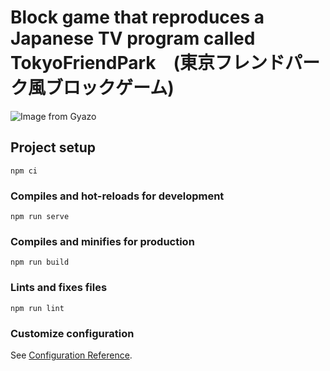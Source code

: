 # Block game that reproduces a Japanese TV program called TokyoFriendPark　(東京フレンドパーク風ブロックゲーム)
![Image from Gyazo](https://i.gyazo.com/a33af862ab6256decc3229632a9eefff.gif)

## Project setup
```bash{iscopy=true}
npm ci
```

### Compiles and hot-reloads for development
```
npm run serve
```

### Compiles and minifies for production
```
npm run build
```

### Lints and fixes files
```
npm run lint
```

### Customize configuration
See [Configuration Reference](https://cli.vuejs.org/config/).
